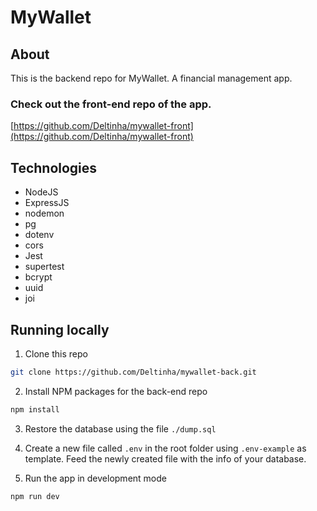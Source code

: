# MyWallet

## About

This is the backend repo for MyWallet. A financial management app.

### Check out the front-end repo of the app.

[https://github.com/Deltinha/mywallet-front](https://github.com/Deltinha/mywallet-front)

## Technologies

- NodeJS
- ExpressJS
- nodemon
- pg
- dotenv
- cors
- Jest
- supertest
- bcrypt
- uuid
- joi

## Running locally

1. Clone this repo

```sh
git clone https://github.com/Deltinha/mywallet-back.git
```

2. Install NPM packages for the back-end repo

```sh
npm install
```

3. Restore the database using the file `./dump.sql`

4. Create a new file called `.env` in the root folder using `.env-example` as template. Feed the newly created file with the info of your database.

5. Run the app in development mode

```sh
npm run dev
```